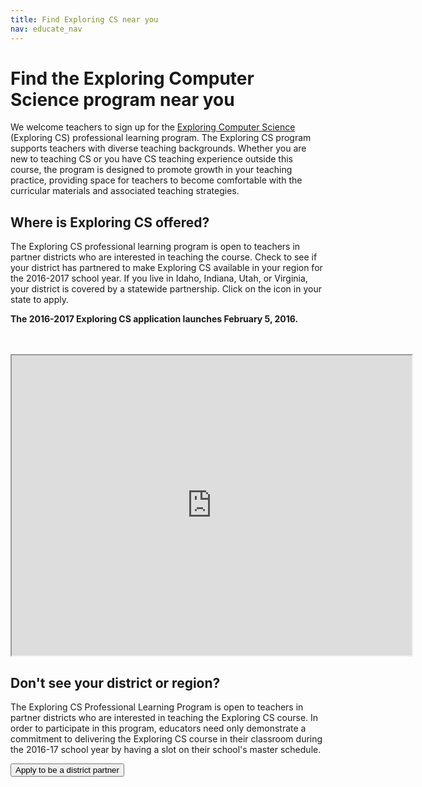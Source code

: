 ```yaml
---
title: Find Exploring CS near you
nav: educate_nav
---
```

# Find the Exploring Computer Science program near you
We welcome teachers to sign up for the [Exploring Computer Science](http://exploringcs.org) (Exploring CS) professional learning program. The Exploring CS program supports teachers with diverse teaching backgrounds. Whether you are new to teaching CS or you have CS teaching experience outside this
course, the program is designed to promote growth in your teaching practice, providing space for teachers to become comfortable with the curricular materials and associated teaching strategies. 


## Where is Exploring CS offered?

The Exploring CS professional learning program is open to teachers in partner districts who are interested in teaching the course. Check to see if your district has partnered to make Exploring CS available in your region for the 2016-2017 school year. If you live in Idaho, Indiana, Utah, or Virginia, your district is covered by a statewide partnership. Click on the icon in your state to apply.

**The 2016-2017 Exploring CS application launches February 5, 2016.** 

<br/> 
<br/>
<iframe src="https://www.google.com/maps/d/u/0/embed?mid=z3jxShb6X1IM.khZ1NwyRM_3Y" width="640" height="480"></iframe>


## Don't see your district or region? 

The Exploring CS Professional Learning Program is open to teachers in partner districts who are interested in teaching the Exploring CS course. In order to participate in this program, educators need only demonstrate a commitment to delivering the Exploring CS course in their classroom during the 2016-17 school year by having a slot on their school's master schedule. 

[<button>Apply to be a district partner</button>](/educate/districts)
